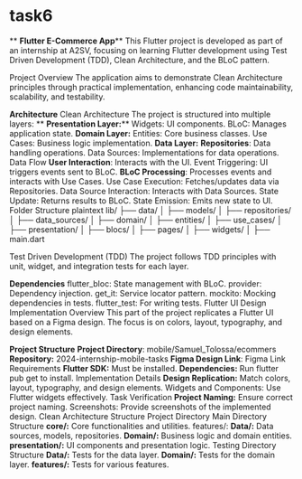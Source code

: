 # task6
**
**Flutter E-Commerce App****
This Flutter project is developed as part of an internship at A2SV, focusing on learning Flutter development using Test Driven Development (TDD), Clean Architecture, and the BLoC pattern.

Project Overview
The application aims to demonstrate Clean Architecture principles through practical implementation, enhancing code maintainability, scalability, and testability.

**Architecture**
Clean Architecture
The project is structured into multiple layers:
**
**Presentation Layer:****
Widgets: UI components.
BLoC: Manages application state.
**Domain Layer:**
Entities: Core business classes.
Use Cases: Business logic implementation.
**Data Layer:**
**Repositories**: Data handling operations.
Data Sources: Implementations for data operations.
Data Flow
**User Interaction**: Interacts with the UI.
Event Triggering: UI triggers events sent to BLoC.
**BLoC Processing**: Processes events and interacts with Use Cases.
Use Case Execution: Fetches/updates data via Repositories.
Data Source Interaction: Interacts with Data Sources.
State Update: Returns results to BLoC.
State Emission: Emits new state to UI.
Folder Structure
plaintext
lib/
├── data/
│   ├── models/
│   ├── repositories/
│   ├── data_sources/
│
├── domain/
│   ├── entities/
│   ├── use_cases/
│
├── presentation/
│   ├── blocs/
│   ├── pages/
│   ├── widgets/
│
├── main.dart



Test Driven Development (TDD)
The project follows TDD principles with unit, widget, and integration tests for each layer.

**Dependencies**
flutter_bloc: State management with BLoC.
provider: Dependency injection.
get_it: Service locator pattern.
mockito: Mocking dependencies in tests.
flutter_test: For writing tests.
Flutter UI Design Implementation
Overview
This part of the project replicates a Flutter UI based on a Figma design. The focus is on colors, layout, typography, and design elements.

**Project Structure**
**Project Directory**: mobile/Samuel_Tolossa/ecommers
**Repository:** 2024-internship-mobile-tasks
**Figma Design Link**: Figma Link
Requirements
**Flutter SDK:** Must be installed.
**Dependencies:** Run flutter pub get to install.
Implementation Details
**Design Replication:** Match colors, layout, typography, and design elements.
Widgets and Components: Use Flutter widgets effectively.
Task Verification
**Project Naming:** Ensure correct project naming.
Screenshots: Provide screenshots of the implemented design.
Clean Architecture Structure
Project Directory
Main Directory Structure
**core/:** Core functionalities and utilities.
features/:
**Data/:** Data sources, models, repositories.
**Domain/:** Business logic and domain entities.
**presentation/:** UI components and presentation logic.
Testing Directory Structure
**Data/:** Tests for the data layer.
**Domain/:** Tests for the domain layer.
**features/:** Tests for various features.

